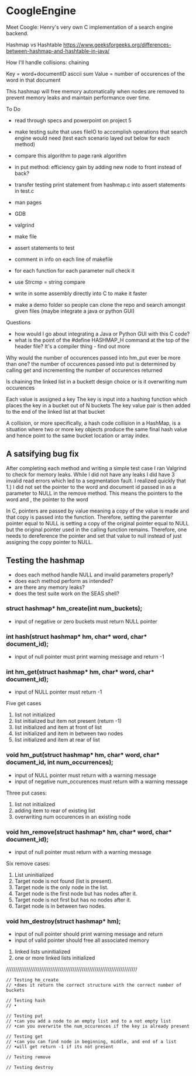 # CoogleEngine
Meet Coogle: Henry's very own C implementation of a search engine backend.

Hashmap vs Hashtable
https://www.geeksforgeeks.org/differences-between-hashmap-and-hashtable-in-java/

How I'll handle collisions: chaining

Key = word+documentID asccii sum
Value = number of occurences of the word in that document

This hashmap will free memory automatically when nodes are removed to prevent memory leaks and maintain performance over time.


To Do 
* read through specs and powerpoint on project 5
* make testing suite that uses fileIO to accomplish operations that search engine would need (test each scenario layed out below for each method)

* compare this algorithm to page rank algorithm


* in put method: efficiency gain by adding new node to front instead of back? 

* transfer testing print statement from hashmap.c into assert statements in test.c

* man pages
* GDB
* valgrind
* make file
* assert statements to test
* comment in info on each line of makefile 
* for each function for each parameter null check it 
* use Strcmp = string compare 
* write in some assembly directly into C to make it faster 

* make a demo folder so people can clone the repo and search amongst given files (maybe integrate a java or python GUI)

Questions
* how would I go about integrating a Java or Python GUI with this C code?
* what is the point of the #define HASHMAP_H command at the top of the header file? It's a compiler thing - find out more 

Why would the number of occurences passed into hm_put ever be more than one?
the number of occurences passed into put is determined by calling get and incrementing the number of occurences returned

Is chaining the linked list in a buckett design choice or is it overwriting num occurences 

Each value is assigned a key
The key is input into a hashing function which places the key in a bucket out of N buckets
The key value pair is then added to the end of the linked list at that bucket

A collision, or more specifically, a hash code collision in a HashMap, is a situation where two or more key objects produce the same final hash value and hence point to the same bucket location or array index.

## A satsifying bug fix 
After completing each method and writing a simple test case I ran Valgrind to check for memory leaks. While I did not have any leaks I did have 3 invalid read errors which led to a segmentation fault. I realized quickly that 1.) I did not set the pointer to the word and document id passed in as a parameter to NULL in the remove method. This means the pointers to the word and  , the pointer to the word

In C, pointers are passed by value meaning a copy of the value is made and that copy is passed into the function. Therefore, setting the paremter pointer equal to NULL is setting a copy of the original pointer equal to NULL but the original pointer used in the calling function remains. Therefore, one needs to dereference the pointer and set that value to null instead of just assigning the copy pointer to NULL.



## Testing the hashmap

* does each method handle NULL and invalid parameters properly?
* does each method perform as intended? 
* are there any memory leaks?
* does the test suite work on the SEAS shell?

### struct hashmap* hm_create(int num_buckets);
* input of negative or zero buckets must return NULL pointer

### int hash(struct hashmap* hm, char* word, char* document_id);  
* input of null pointer must print warning message and return -1

### int hm_get(struct hashmap* hm, char* word, char* document_id);
* input of NULL pointer must return -1

Five get cases 
1. list not initialized 
2. list initialized but item not present (return -1)
3. list initialized and item at front of list 
4. list initialized and item in between two nodes
5. list initialized and item at rear of list

### void hm_put(struct hashmap* hm, char* word, char* document_id, int num_occurrences);
* input of NULL pointer must return with a warning message
* input of negative num_occurences must return with a warning message 

Three put cases:
1. list not initialized 
2. adding item to rear of existing list
3. overwriting num occurences in an existing node

### void hm_remove(struct hashmap* hm, char* word, char* document_id);
* input of null pointer must return with a warning message 

Six remove cases:
1. List uninitialized
2. Target node is not found (list is present).
3. Target node is the only node in the list.
4. Target node is the first node but has nodes after it.
5. Target node is not first but has no nodes after it.
6. Target node is in between two nodes.

### void hm_destroy(struct hashmap* hm);
* input of null pointer should print warning message and return
* input of valid pointer should free all associated memory 

1. linked lists uninitialized
2. one or more linked lists initialized 

///////////////////////////////////////////////////////////////////////


    // Testing hm_create
    // •does it return the correct structure with the correct number of buckets 

    // Testing hash
    // •

    // Testing put
    // •can you add a node to an empty list and to a not empty list
    // •can you overwrite the num_occurences if the key is already present

    // Testing get 
    // •can you can find node in beginning, middle, and end of a list
    // •will get return -1 if its not present

    // Testing remove

    // Testing destroy